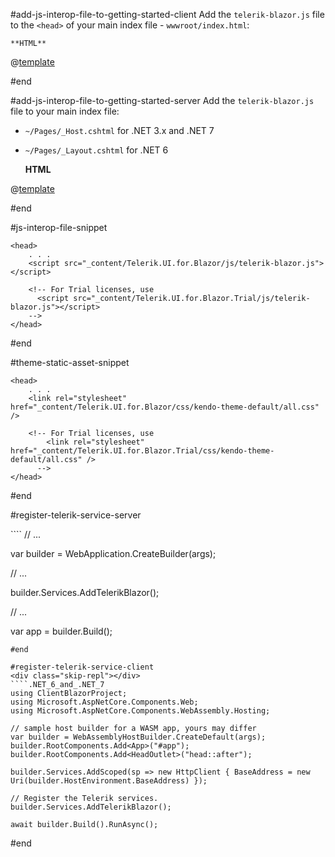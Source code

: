 #add-js-interop-file-to-getting-started-client
 Add the `telerik-blazor.js` file to the `<head>` of your main index file - `wwwroot/index.html`:

    **HTML**
    
@[template](/_contentTemplates/common/js-interop-file.md#js-interop-file-snippet)

#end

#add-js-interop-file-to-getting-started-server
 Add the `telerik-blazor.js` file to your main index file:
 
 * `~/Pages/_Host.cshtml` for .NET 3.x and .NET 7
 * `~/Pages/_Layout.cshtml` for .NET 6

    **HTML**

@[template](/_contentTemplates/common/js-interop-file.md#js-interop-file-snippet)

#end

#js-interop-file-snippet
````
<head>
    . . .
    <script src="_content/Telerik.UI.for.Blazor/js/telerik-blazor.js"></script>

    <!-- For Trial licenses, use
      <script src="_content/Telerik.UI.for.Blazor.Trial/js/telerik-blazor.js"></script>
    -->
</head>
````
#end

#theme-static-asset-snippet
````
<head>
    . . .
    <link rel="stylesheet" href="_content/Telerik.UI.for.Blazor/css/kendo-theme-default/all.css" />

    <!-- For Trial licenses, use
        <link rel="stylesheet" href="_content/Telerik.UI.for.Blazor.Trial/css/kendo-theme-default/all.css" />
      -->
</head>
````
#end

#register-telerik-service-server
<div class="skip-repl"></div>
````
// ...

var builder = WebApplication.CreateBuilder(args);

// ...

builder.Services.AddTelerikBlazor();

// ...

var app = builder.Build();
````
#end

#register-telerik-service-client
<div class="skip-repl"></div>
````.NET_6_and_.NET_7
using ClientBlazorProject;
using Microsoft.AspNetCore.Components.Web;
using Microsoft.AspNetCore.Components.WebAssembly.Hosting;

// sample host builder for a WASM app, yours may differ
var builder = WebAssemblyHostBuilder.CreateDefault(args);
builder.RootComponents.Add<App>("#app");
builder.RootComponents.Add<HeadOutlet>("head::after");

builder.Services.AddScoped(sp => new HttpClient { BaseAddress = new Uri(builder.HostEnvironment.BaseAddress) });

// Register the Telerik services.
builder.Services.AddTelerikBlazor();

await builder.Build().RunAsync();
````
#end